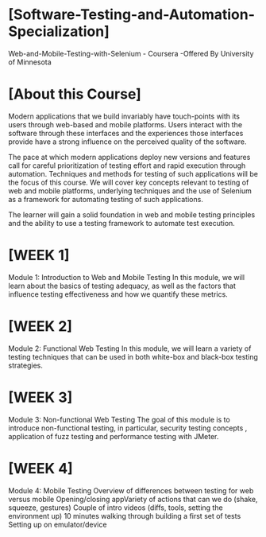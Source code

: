  # **[Software-Testing-and-Automation-Specialization]**
 Web-and-Mobile-Testing-with-Selenium  - Coursera -Offered By University of Minnesota

# **[About this Course]**
Modern applications that we build invariably have touch-points with its users through web-based and mobile platforms.  Users interact with the software through these interfaces and the experiences those interfaces provide have a strong influence on the perceived quality of the software.  

The pace at which modern applications deploy new versions and features call for careful prioritization of testing effort and rapid execution through automation. Techniques and methods for testing of such applications will be the focus of this course. We will cover key concepts relevant to testing of web and mobile platforms, underlying techniques and the use of Selenium as a framework for automating testing of such applications.

The learner will gain a solid foundation in web and mobile testing principles and the ability to use a testing framework to automate test execution.

# **[WEEK 1]**
Module 1: Introduction to Web and Mobile Testing
In this module, we will learn about the basics of testing adequacy, as well as the factors that influence testing effectiveness and how we quantify these metrics.

# **[WEEK 2]**
Module 2: Functional Web Testing
In this module, we will learn a variety of testing techniques that can be used in both white-box and black-box testing strategies.

# **[WEEK 3]**
Module 3: Non-functional Web Testing
The goal of this module is to introduce non-functional testing, in particular, security testing concepts , application of fuzz testing and performance testing with JMeter.

# **[WEEK 4]**   
Module 4: Mobile Testing
Overview of differences between testing for web versus mobile 
Opening/closing appVariety of actions that can we do (shake, squeeze, gestures) Couple of intro videos (diffs, tools, setting the environment up) 10 minutes walking through building a first set of tests Setting up on emulator/device  